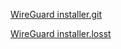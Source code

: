 [WireGuard installer.git](https://github.com/angristan/wireguard-install)

[WireGuard installer.losst](https://losst.pro/prostaya-nastrojka-wireguard-linux)